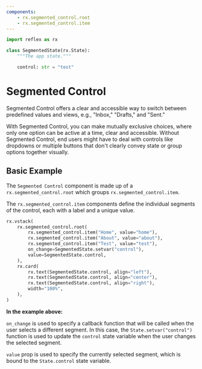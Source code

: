 ```yaml
---
components:
    - rx.segmented_control.root
    - rx.segmented_control.item
---
```


```python exec
import reflex as rx

class SegmentedState(rx.State):
    """The app state."""

    control: str = "test"
```

# Segmented Control

Segmented Control offers a clear and accessible way to switch between predefined values and views, e.g., "Inbox," "Drafts," and "Sent."

With Segmented Control, you can make mutually exclusive choices, where only one option can be active at a time, clear and accessible. Without Segmented Control, end users might have to deal with controls like dropdowns or multiple buttons that don't clearly convey state or group options together visually.

## Basic Example

The `Segmented Control` component is made up of a `rx.segmented_control.root` which groups `rx.segmented_control.item`.

The `rx.segmented_control.item` components define the individual segments of the control, each with a label and a unique value.

```python demo
rx.vstack(
    rx.segmented_control.root(
        rx.segmented_control.item("Home", value="home"),
        rx.segmented_control.item("About", value="about"),
        rx.segmented_control.item("Test", value="test"),
        on_change=SegmentedState.setvar("control"),
        value=SegmentedState.control,
    ),
    rx.card(
        rx.text(SegmentedState.control, align="left"),
        rx.text(SegmentedState.control, align="center"),
        rx.text(SegmentedState.control, align="right"),
        width="100%",
    ),
)
```

**In the example above:**

`on_change` is used to specify a callback function that will be called when the user selects a different segment. In this case, the `State.setvar("control")` function is used to update the `control` state variable when the user changes the selected segment.

`value` prop is used to specify the currently selected segment, which is bound to the `State.control` state variable.
